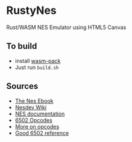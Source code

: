 # RustyNes
Rust/WASM NES Emulator using HTML5 Canvas


## To build
* install [wasm-pack](https://rustwasm.github.io/wasm-pack/installer/)
* Just run `build.sh`


## Sources
* [The Nes Ebook](https://bugzmanov.github.io/nes_ebook/chapter_1.html)
* [Nesdev Wiki](https://wiki.nesdev.com)
* [NES documentation](http://nesdev.com/NESDoc.pdf)
* [6502 Opcodes](http://www.6502.org/tutorials/6502opcodes.html)
* [More on opcodes](https://www.masswerk.at/6502/6502_instruction_set.html)
* [Good 6502 reference](http://www.obelisk.me.uk/6502/)